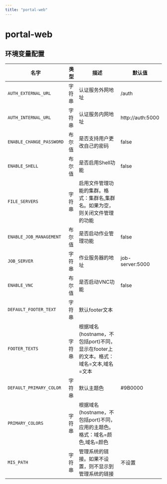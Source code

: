 ```yaml
---
title: "portal-web"
---
```


# portal-web

## 环境变量配置



<!-- ENV TABLE START -->

| 名字 | 类型 | 描述 | 默认值 |
| -- | -- | -- | -- |
|`AUTH_EXTERNAL_URL`|字符串|认证服务外网地址|/auth|
|`AUTH_INTERNAL_URL`|字符串|认证服务内网地址|http://auth:5000|
|`ENABLE_CHANGE_PASSWORD`|布尔值|是否支持用户更改自己的密码|false|
|`ENABLE_SHELL`|布尔值|是否启用Shell功能|false|
|`FILE_SERVERS`|字符串|启用文件管理功能的集群。格式：集群名,集群名。如果为空，则关闭文件管理的功能||
|`ENABLE_JOB_MANAGEMENT`|布尔值|是否启动作业管理功能|false|
|`JOB_SERVER`|字符串|作业服务器的地址|job-server:5000|
|`ENABLE_VNC`|布尔值|是否启动VNC功能|false|
|`DEFAULT_FOOTER_TEXT`|字符串|默认footer文本||
|`FOOTER_TEXTS`|字符串|根据域名(hostname，不包括port)不同，显示在footer上的文本。格式：域名=文本,域名=文本||
|`DEFAULT_PRIMARY_COLOR`|字符串|默认主题色|#9B0000|
|`PRIMARY_COLORS`|字符串|根据域名(hostname，不包括port)不同，应用的主题色。格式：域名=颜色,域名=颜色||
|`MIS_PATH`|字符串|管理系统的链接。如果不设置，则不显示到管理系统的链接|不设置|

<!-- ENV TABLE END -->


